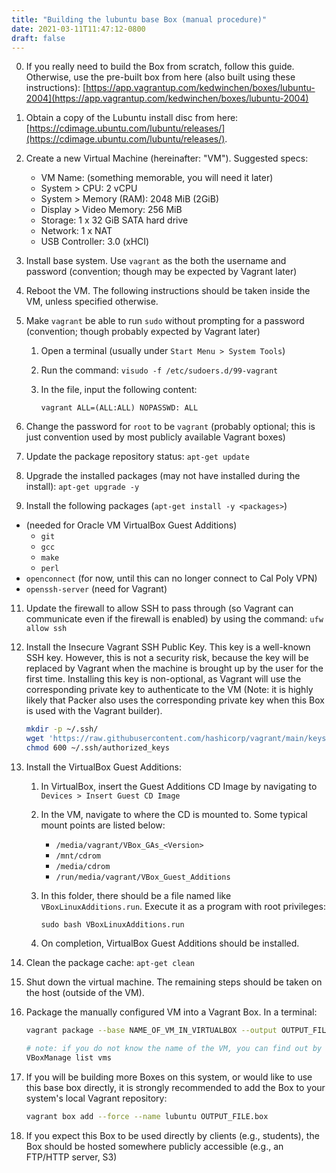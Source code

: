 ```yaml
---
title: "Building the lubuntu base Box (manual procedure)"
date: 2021-03-11T11:47:12-0800
draft: false
---
```


0. If you really need to build the Box from scratch, follow this guide.
   Otherwise, use the pre-built box from here (also built using these instructions): [https://app.vagrantup.com/kedwinchen/boxes/lubuntu-2004](https://app.vagrantup.com/kedwinchen/boxes/lubuntu-2004)
2. Obtain a copy of the Lubuntu install disc from here:
   [https://cdimage.ubuntu.com/lubuntu/releases/](https://cdimage.ubuntu.com/lubuntu/releases/).
3. Create a new Virtual Machine (hereinafter: "VM"). Suggested specs:

   - VM Name: (something memorable, you will need it later)
   - System > CPU: 2 vCPU
   - System > Memory (RAM): 2048 MiB (2GiB)
   - Display > Video Memory: 256 MiB
   - Storage: 1 x 32 GiB SATA hard drive
   - Network: 1 x NAT
   - USB Controller: 3.0 (xHCI)

4. Install base system. Use `vagrant` as the both the username and password (convention; though may be expected by Vagrant later)
5. Reboot the VM. The following instructions should be taken inside the VM, unless specified otherwise.
6. Make `vagrant` be able to run `sudo` without prompting for a password (convention; though probably expected by Vagrant later)

   1. Open a terminal (usually under `Start Menu > System Tools`)
   2. Run the command: `visudo -f /etc/sudoers.d/99-vagrant`
   3. In the file, input the following content:

      ```
      vagrant ALL=(ALL:ALL) NOPASSWD: ALL
      ```

7. Change the password for `root` to be `vagrant`
   (probably optional; this is just convention used by most publicly available Vagrant boxes)
8. Update the package repository status: `apt-get update`
9. Upgrade the installed packages (may not have installed during the install): `apt-get upgrade -y`
10. Install the following packages (`apt-get install -y <packages>`)

- (needed for Oracle VM VirtualBox Guest Additions)
  - `git`
  - `gcc`
  - `make`
  - `perl`
- `openconnect` (for now, until this can no longer connect to Cal Poly VPN)
- `openssh-server` (need for Vagrant)

11. Update the firewall to allow SSH to pass through (so Vagrant can communicate even if the firewall is enabled)
    by using the command: `ufw allow ssh`
12. Install the Insecure Vagrant SSH Public Key. This key is a well-known SSH key.
    However, this is not a security risk, because the key will be replaced by Vagrant when the machine is brought up by the user for the first time.
    Installing this key is non-optional, as Vagrant will use the corresponding private key to authenticate to the VM
    (Note: it is highly likely that Packer also uses the corresponding private key when this Box is used with the Vagrant builder).

    ```bash
    mkdir -p ~/.ssh/
    wget 'https://raw.githubusercontent.com/hashicorp/vagrant/main/keys/vagrant.pub' -O ~/.ssh/authorized_keys
    chmod 600 ~/.ssh/authorized_keys
    ```

13. Install the VirtualBox Guest Additions:

    1. In VirtualBox, insert the Guest Additions CD Image by navigating to `Devices > Insert Guest CD Image`
    2. In the VM, navigate to where the CD is mounted to. Some typical mount points are listed below:

       - `/media/vagrant/VBox_GAs_<Version>`
       - `/mnt/cdrom`
       - `/media/cdrom`
       - `/run/media/vagrant/VBox_Guest_Additions`

    3. In this folder, there should be a file named like `VBoxLinuxAdditions.run`. Execute it as a program with root privileges:

       ```
       sudo bash VBoxLinuxAdditions.run
       ```

    4. On completion, VirtualBox Guest Additions should be installed.

14. Clean the package cache: `apt-get clean`
15. Shut down the virtual machine. The remaining steps should be taken on the host (outside of the VM).
16. Package the manually configured VM into a Vagrant Box. In a terminal:

    ```bash
    vagrant package --base NAME_OF_VM_IN_VIRTUALBOX --output OUTPUT_FILE.box

    # note: if you do not know the name of the VM, you can find out by running:
    VBoxManage list vms
    ```

17. If you will be building more Boxes on this system, or would like to use this base box directly,
    it is strongly recommended to add the Box to your system's local Vagrant repository:

    ```bash
    vagrant box add --force --name lubuntu OUTPUT_FILE.box
    ```

18. If you expect this Box to be used directly by clients (e.g., students), the Box should be hosted somewhere publicly accessible (e.g., an FTP/HTTP server, S3)
